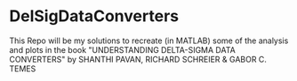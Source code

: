 # DelSigDataConverters
This Repo will be my solutions to recreate (in MATLAB) some of the analysis and plots in the book "UNDERSTANDING DELTA-SIGMA DATA CONVERTERS" by SHANTHI PAVAN, RICHARD SCHREIER &amp; GABOR C. TEMES
